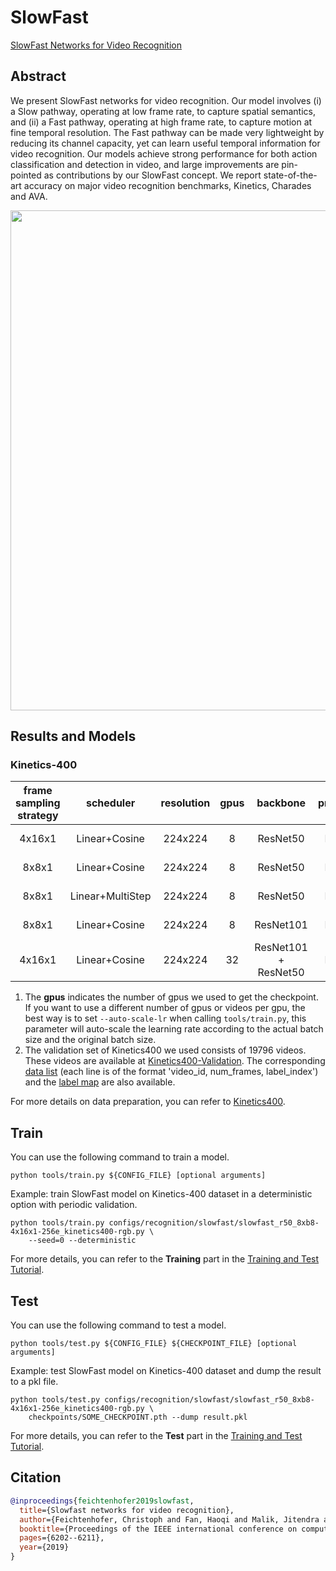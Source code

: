# SlowFast

[SlowFast Networks for Video Recognition](https://openaccess.thecvf.com/content_ICCV_2019/html/Feichtenhofer_SlowFast_Networks_for_Video_Recognition_ICCV_2019_paper.html)

<!-- [ALGORITHM] -->

## Abstract

<!-- [ABSTRACT] -->

We present SlowFast networks for video recognition. Our model involves (i) a Slow pathway, operating at low frame rate, to capture spatial semantics, and (ii) a Fast pathway, operating at high frame rate, to capture motion at fine temporal resolution. The Fast pathway can be made very lightweight by reducing its channel capacity, yet can learn useful temporal information for video recognition. Our models achieve strong performance for both action classification and detection in video, and large improvements are pin-pointed as contributions by our SlowFast concept. We report state-of-the-art accuracy on major video recognition benchmarks, Kinetics, Charades and AVA.

<!-- [IMAGE] -->

<div align=center>
<img src="https://user-images.githubusercontent.com/34324155/143044111-94676f64-7ba8-4081-9011-f8054bed7030.png" width="800"/>
</div>

## Results and Models

### Kinetics-400

| frame sampling strategy |    scheduler     | resolution | gpus |       backbone       | pretrain | top1 acc | top5 acc | testing protocol  | FLOPs | params |           config           |           ckpt            |           log            |
| :---------------------: | :--------------: | :--------: | :--: | :------------------: | :------: | :------: | :------: | :---------------: | :---: | :----: | :------------------------: | :-----------------------: | :----------------------: |
|         4x16x1          |  Linear+Cosine   |  224x224   |  8   |       ResNet50       |   None   |  75.55   |  92.35   | 10 clips x 3 crop | 36.3G | 34.5M  | [config](/configs/recognition/slowfast/slowfast_r50_8xb8-4x16x1-256e_kinetics400-rgb.py) | [ckpt](https://download.openmmlab.com/mmaction/v1.0/recognition/slowfast/slowfast_r50_8xb8-4x16x1-256e_kinetics400-rgb/slowfast_r50_8xb8-4x16x1-256e_kinetics400-rgb_20220901-701b0f6f.pth) | [log](https://download.openmmlab.com/mmaction/v1.0/recognition/slowfast/slowfast_r50_8xb8-4x16x1-256e_kinetics400-rgb/slowfast_r50_8xb8-4x16x1-256e_kinetics400-rgb.log) |
|          8x8x1          |  Linear+Cosine   |  224x224   |  8   |       ResNet50       |   None   |  76.80   |  92.99   | 10 clips x 3 crop | 66.1G | 34.6M  | [config](/configs/recognition/slowfast/slowfast_r50_8xb8-8x8x1-256e_kinetics400-rgb.py) | [ckpt](https://download.openmmlab.com/mmaction/v1.0/recognition/slowfast/slowfast_r50_8xb8-8x8x1-256e_kinetics400-rgb/slowfast_r50_8xb8-8x8x1-256e_kinetics400-rgb_20220818-1cb6dfc8.pth) | [log](https://download.openmmlab.com/mmaction/v1.0/recognition/slowfast/slowfast_r50_8xb8-8x8x1-256e_kinetics400-rgb/slowfast_r50_8xb8-8x8x1-256e_kinetics400-rgb.log) |
|          8x8x1          | Linear+MultiStep |  224x224   |  8   |       ResNet50       |   None   |  76.65   |  92.86   | 10 clips x 3 crop | 66.1G | 34.6M  | [config](/configs/recognition/slowfast/slowfast_r50_8xb8-8x8x1-steplr-256e_kinetics400-rgb.py) | [ckpt](https://download.openmmlab.com/mmaction/v1.0/recognition/slowfast/slowfast_r50_8xb8-8x8x1-steplr-256e_kinetics400-rgb/slowfast_r50_8xb8-8x8x1-steplr-256e_kinetics400-rgb_20220818-b62a501f.pth) | [log](https://download.openmmlab.com/mmaction/v1.0/recognition/slowfast/slowfast_r50_8xb8-8x8x1-steplr-256e_kinetics400-rgb/slowfast_r50_8xb8-8x8x1-steplr-256e_kinetics400-rgb.log) |
|          8x8x1          |  Linear+Cosine   |  224x224   |  8   |      ResNet101       |   None   |  78.65   |  93.88   | 10 clips x 3 crop | 126G  | 62.9M  | [config](/configs/recognition/slowfast/slowfast_r101_8xb8-8x8x1-256e_kinetics400-rgb.py) | [ckpt](https://download.openmmlab.com/mmaction/v1.0/recognition/slowfast/slowfast_r101_8xb8-8x8x1-256e_kinetics400-rgb/slowfast_r101_8xb8-8x8x1-256e_kinetics400-rgb_20220818-9c0e09bd.pth) | [log](https://download.openmmlab.com/mmaction/v1.0/recognition/slowfast/slowfast_r101_8xb8-8x8x1-256e_kinetics400-rgb/slowfast_r101_8xb8-8x8x1-256e_kinetics400-rgb.log) |
|         4x16x1          |  Linear+Cosine   |  224x224   |  32  | ResNet101 + ResNet50 |   None   |  77.03   |  92.99   | 10 clips x 3 crop | 64.9G | 62.4M  | [config](/configs/recognition/slowfast/slowfast_r101-r50_32xb8-4x16x1-256e_kinetics400-rgb.py) | [ckpt](https://download.openmmlab.com/mmaction/v1.0/recognition/slowfast/slowfast_r101-r50_32xb8-4x16x1-256e_kinetics400-rgb/slowfast_r101-r50_32xb8-4x16x1-256e_kinetics400-rgb_20220901-a77ac3ee.pth) | [log](https://download.openmmlab.com/mmaction/v1.0/recognition/slowfast/slowfast_r101-r50_32xb8-4x16x1-256e_kinetics400-rgb/slowfast_r101-r50_32xb8-4x16x1-256e_kinetics400-rgb.log) |

1. The **gpus** indicates the number of gpus we used to get the checkpoint. If you want to use a different number of gpus or videos per gpu, the best way is to set `--auto-scale-lr` when calling `tools/train.py`, this parameter will auto-scale the learning rate according to the actual batch size and the original batch size.
2. The validation set of Kinetics400 we used consists of 19796 videos. These videos are available at [Kinetics400-Validation](https://mycuhk-my.sharepoint.com/:u:/g/personal/1155136485_link_cuhk_edu_hk/EbXw2WX94J1Hunyt3MWNDJUBz-nHvQYhO9pvKqm6g39PMA?e=a9QldB). The corresponding [data list](https://download.openmmlab.com/mmaction/dataset/k400_val/kinetics_val_list.txt) (each line is of the format 'video_id, num_frames, label_index') and the [label map](https://download.openmmlab.com/mmaction/dataset/k400_val/kinetics_class2ind.txt) are also available.

For more details on data preparation, you can refer to [Kinetics400](/tools/data/kinetics/README.md).

## Train

You can use the following command to train a model.

```shell
python tools/train.py ${CONFIG_FILE} [optional arguments]
```

Example: train SlowFast model on Kinetics-400 dataset in a deterministic option with periodic validation.

```shell
python tools/train.py configs/recognition/slowfast/slowfast_r50_8xb8-4x16x1-256e_kinetics400-rgb.py \
    --seed=0 --deterministic
```

For more details, you can refer to the **Training** part in the [Training and Test Tutorial](/docs/en/user_guides/train_test.md).

## Test

You can use the following command to test a model.

```shell
python tools/test.py ${CONFIG_FILE} ${CHECKPOINT_FILE} [optional arguments]
```

Example: test SlowFast model on Kinetics-400 dataset and dump the result to a pkl file.

```shell
python tools/test.py configs/recognition/slowfast/slowfast_r50_8xb8-4x16x1-256e_kinetics400-rgb.py \
    checkpoints/SOME_CHECKPOINT.pth --dump result.pkl
```

For more details, you can refer to the **Test** part in the [Training and Test Tutorial](/docs/en/user_guides/train_test.md).

## Citation

```BibTeX
@inproceedings{feichtenhofer2019slowfast,
  title={Slowfast networks for video recognition},
  author={Feichtenhofer, Christoph and Fan, Haoqi and Malik, Jitendra and He, Kaiming},
  booktitle={Proceedings of the IEEE international conference on computer vision},
  pages={6202--6211},
  year={2019}
}
```
